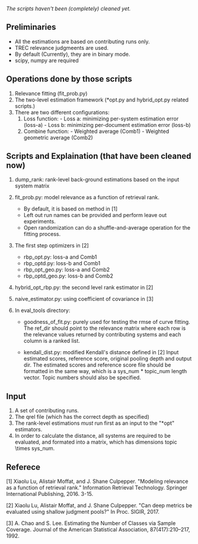 *The scripts haven't been (completely) cleaned yet.*

## Preliminaries
- All the estimations are based on contributing runs only.
- TREC relevance judgmeents are used.
- By default (Currently), they are in binary mode.
- scipy, numpy are required 

## Operations done by those scripts
1. Relevance fitting (fit_prob.py)
2. The two-level estimation framework (\*opt.py and hybrid_opt.py related scripts.)
3. There are two different configurations:
      1. Loss function:
        - Loss a: minimizing per-system estimation error (loss-a)
        - Loss b: minimizing per-document estimation error (loss-b)
      2. Combine function:
        - Weighted average (Comb1)
        - Weighted geometric average (Comb2)
  
## Scripts and Explaination (that have been cleaned now)
  1. dump_rank: rank-level back-ground estimations based on the input system matrix
  2. fit_prob.py: model relevance as a function of retrieval rank.
     - By default, it is based on method in [1]
     - Left out run names can be provided and perform leave out experiments.
     - Open randomization can do a shuffle-and-average operation for the fitting process.
     

  3. The first step optimizers in [2]
      - rbp_opt.py: loss-a and Comb1 
      - rbp_optd.py: loss-b and Comb1
      - rbp_opt_geo.py: loss-a and Comb2
      - rbp_optd_geo.py: loss-b and Comb2
      
  4. hybrid_opt_rbp.py: the second level rank estimator in [2] 
   
  5. naive_estimator.py: using coefficient of covariance in [3]
  
  6. In eval_tools directory:
     - goodness_of_fit.py: purely used for testing the rmse of curve fitting.
       The ref_dir should point to the relevance matrix where each row is the 
       relevance values returned by contributing systems and each column is a 
       ranked list.
     
     - kendall_dist.py: modified Kendall's distance defined in [2]
       Input estimated scores, reference score, original pooling depth and output dir.
       The estimated scores and reference score file should be formatted in the same way, 
       which is a sys_num * topic_num length vector.
       Topic numbers should also be specified.
   
 
  
   
  
  
## Input
 1. A set of contributing runs.
 2. The qrel file (which has the correct depth as specified)
 3. The rank-level estimations *must* run first as an input to the "*opt" estimators.
 4. In order to calculate the distance, all systems are required to be evaluated, and formated into a matrix, which has dimensions topic \times sys_num.

## Referece
[1] Xiaolu Lu, Alistair Moffat, and J. Shane Culpepper. "Modeling relevance as a function of retrieval rank." Information Retrieval Technology. Springer International Publishing, 2016. 3-15.

[2] Xiaolu Lu, Alistair Moffat, and J. Shane Culpepper. "Can deep metrics be evaluated using shallow judgment pools?" In Proc. SIGIR, 2017.

[3] A. Chao and S. Lee. Estimating the Number of Classes via Sample Coverage. Journal of the American Statistical Association, 87(417):210–217, 1992.